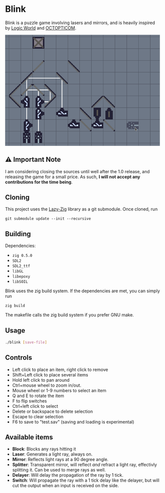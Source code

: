 # Blink

Blink is a puzzle game involving lasers and mirrors, and is heavily inspired by
[Logic World](https://logicworld.net/) and
[OCTOPTICOM](https://store.steampowered.com/app/943190/OCTOPTICOM/).

![](blink.gif)

## :warning: Important Note

I am considering closing the sources until well after the 1.0 release, and
releasing the game for a small price. As such, **I will not accept any
contributions for the time being**.

## Cloning

This project uses the [Lazy-Zig](https://github.com/BraedonWooding/Lazy-Zig)
library as a git submodule. Once cloned, run

```
git submodule update --init --recursive
```

## Building
Dependencies:

* `zig 0.5.0`
* `SDL2`
* `SDL2_ttf`
* `libGL`
* `libepoxy`
* `libSOIL`

Blink uses the zig build system. If the dependencies are met, you can simply run
```
zig build
```

The makefile calls the zig build system if you prefer GNU make.

## Usage

```bash
./blink [save-file]
```

## Controls

* Left click to place an item, right click to remove
* Shift+Left click to place several items
* Hold left click to pan around
* Ctrl+mouse wheel to zoom in/out.
* Mouse wheel or 1-9 numbers to select an item
* Q and E to rotate the item
* F to flip switches
* Ctrl+left click to select
* Delete or backspace to delete selection
* Escape to clear selection
* F6 to save to "test.sav" (saving and loading is experimental)

## Available items

* **Block**: Blocks any rays hitting it
* **Laser**: Generates a light ray, always on.
* **Mirror**: Reflects light rays at a 90 degree angle.
* **Splitter**: Transparent mirror, will reflect *and* refract a light ray,
  effectivly splitting it. Can be used to merge rays as well.
* **Delayer**: Will delay the propagation of the ray by 1 tick.
* **Switch**: Will propagate the ray with a 1 tick delay like the delayer, but
  will cut the output when an input is received on the side.

